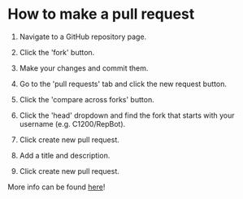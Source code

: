 # How to make a pull request

1. Navigate to a GitHub repository page.

2. Click the 'fork' button.

3. Make your changes and commit them.

4. Go to the 'pull requests' tab and click the new request button.

5. Click the 'compare across forks' button.

6. Click the 'head' dropdown and find the fork that starts with your username (e.g. C1200/RepBot).

7. Click create new pull request.

8. Add a title and description.

9. Click create new pull request.

More info can be found [here](https://docs.github.com/en/free-pro-team@latest/github/collaborating-with-issues-and-pull-requests/creating-a-pull-request-from-a-fork)!
